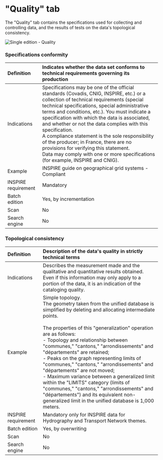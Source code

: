 # "Quality" tab

The "Quality" tab contains the specifications used for collecting and controlling data, and the results of tests on the data's topological consistency.

![Single edition - Quality](/images/inv_edit_one_quality.png "Single edition - Quality tab")

### Specifications conformity

| Definition          | Indicates whether the data set conforms to technical requirements governing its production |
| :------------------ | :---------------------------- |
| Indications         | Specifications may be one of the official standards (Covadis, CNIG, INSPIRE, etc.) or a collection of technical requirements (special technical specifications, special administrative terms and conditions, etc.). You must indicate a specification with which the data is associated, and whether or not the data complies with this specification.<br />A compliance statement is the sole responsibility of the producer; in France, there are no provisions for verifying this statement.<br />Data may comply with one or more specifications (for example, INSPIRE and CNIG). |
| Example             | INSPIRE guide on geographical grid systems - Compliant |
| INSPIRE requirement   | Mandatory                   |
| Batch edition     | Yes, by incrementation           |
| Scan                | No                           |
| Search engine | No                         |

### Topological consistency

| Definition          | Description of the data's quality in strictly technical terms |
| :------------------ | :---------------------------- |
| Indications         | Describes the measurement made and the qualitative and quantitative results obtained. Even if this information may only apply to a portion of the data, it is an indication of the cataloging quality. |
| Example             | Simple topology.<br />The geometry taken from the unified database is simplified by deleting and allocating intermediate points.<br /><br />The properties of this "generalization" operation are as follows:<br /> - Topology and relationship between "communes," "cantons," "arrondissements" and "départements" are retained;<br /> - Peaks on the graph representing limits of "communes," "cantons," "arrondissements" and "départements" are not moved;<br /> - Maximum variance between a generalized limit within the "LIMITS" category (limits of "communes," "cantons," "arrondissements" and "départements") and its equivalent non-generalized limit in the unified database is 1,000 meters. |
| INSPIRE requirement   | Mandatory only for INSPIRE data for Hydrography and Transport Network themes. |
| Batch edition     | Yes, by overwriting           |
| Scan                | No                           |
| Search engine | No                         |
